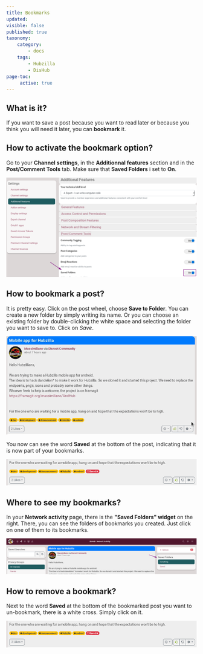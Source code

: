 ```yaml
---
title: Bookmarks
updated:
visible: false
published: true
taxonomy:
    category:
        - docs
    tags:
        - Hubzilla
        - DisHub
page-toc:
     active: true
---
```


## What is it?
If you want to save a post because you want to read later or because you think you will need it later, you can **bookmark** it.

## How to activate the bookmark option?
Go to your **Channel settings**, in the **Additionnal features** section and in the **Post/Comment Tools** tab. Make sure that **Saved Folders** i set to **On**.

![Bookmarks_activate](en/Bookmarks_activate.png)

## How to bookmark a post?
It is pretty easy. Click on the post wheel, choose **Save to Folder**. You can create a new folder by simply writing its name. Or you can choose an existing folder by double-clicking the white space and selecting the folder you want to save to. Click on *Save*.

![Bookmark_save](en/Bookmarks_save.gif)

You now can see the word **Saved** at the bottom of the post, indicating that it is now part of your bookmarks.

![Bookmarks_save_text](en/Bookmarks_save_text.png)

## Where to see my bookmarks?
In your **Network activity** page, there is the **"Saved Folders" widget** on the right. There, you can see the folders of bookmarks you created. Just click on one of them to its bookmarks.

![Bookmarks_folder](en/Bookmarks_folder.png)

## How to remove a bookmark?
Next to the word **Saved** at the bottom of the bookmarked post you want to un-bookmark, there is a white cross. Simply click on it.

![Bookmarks_save_text](en/Bookmarks_save_text.png)

